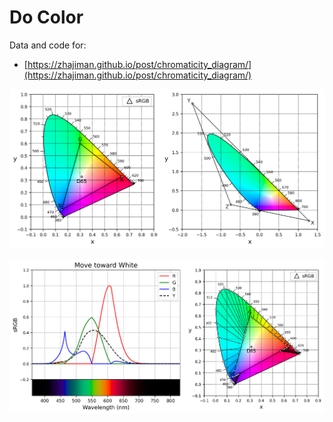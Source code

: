 # Do Color

Data and code for:

- [https://zhajiman.github.io/post/chromaticity_diagram/](https://zhajiman.github.io/post/chromaticity_diagram/)

![two_diagrams](./fig/two_diagrams.png)

![test_spectra4](./fig/test_spectra4.png)